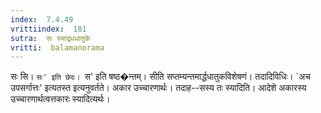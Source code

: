 ```yaml
---
index:  7.4.49
vrittiindex:  181
sutra:  सः स्याद्र्धधातुके
vritti:  balamanorama 
---
```


सः सि। `सः' इति छेदः। `स' इति षष्ठ�न्तम्। सीति सप्तम्यन्तमार्द्धधातुकविशेषणं। तदादिविधिः। `अच उपसर्गात्तः' इत्यतस्त इत्यनुवर्तते। अकार उच्चारणार्थः। तदाह--सस्य तः स्यादिति। आदेशे अकारस्य उच्चारणार्थत्वत्तकारः स्यादित्यर्थः।


